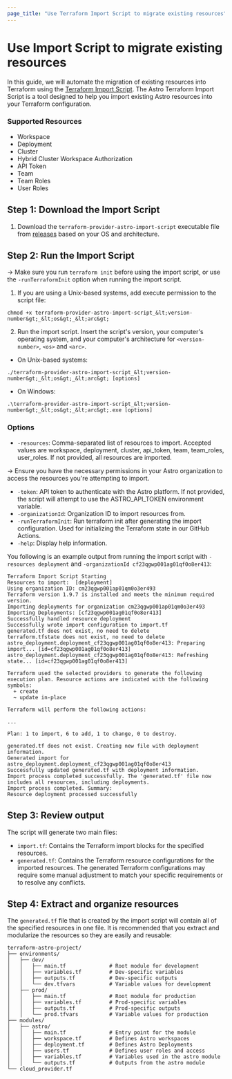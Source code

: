 ```yaml
---
page_title: "Use Terraform Import Script to migrate existing resources"
---
```


# Use Import Script to migrate existing resources
In this guide, we will automate the migration of existing resources into Terraform using the [Terraform Import Script](https://github.com/astronomer/terraform-provider-astro/releases/tag/import/v0.1.3). The Astro Terraform Import Script is a tool designed to help you import existing Astro resources into your Terraform configuration.

### Supported Resources
- Workspace 
- Deployment 
- Cluster
- Hybrid Cluster Workspace Authorization
- API Token 
- Team
- Team Roles
- User Roles

## Step 1: Download the Import Script
1. Download the `terraform-provider-astro-import-script` executable file from [releases](https://github.com/astronomer/terraform-provider-astro/releases) based on your OS and architecture.


## Step 2: Run the Import Script

-> Make sure you run `terraform init` before using the import script, or use the `-runTerraformInit` option when running the import script.

1. If you are using a Unix-based systems, add execute permission to the script file: 
```
chmod +x terraform-provider-astro-import-script_&lt;version-number&gt;_&lt;os&gt;_&lt;arc&gt;
```
2. Run the import script. Insert the script's version, your computer's operating system, and your computer's architecture for `<version-number>`, `<os>` and `<arc>`.

- On Unix-based systems:
```
./terraform-provider-astro-import-script_&lt;version-number&gt;_&lt;os&gt;_&lt;arc&gt; [options]
```
- On Windows:

```
.\terraform-provider-astro-import-script_&lt;version-number&gt;_&lt;os&gt;_&lt;arc&gt;.exe [options]
```

### Options
- `-resources`: Comma-separated list of resources to import. Accepted values are workspace, deployment, cluster, api_token, team, team_roles, user_roles. If not provided, all resources are imported.

-> Ensure you have the necessary permissions in your Astro organization to access the resources you're attempting to import.

- `-token`: API token to authenticate with the Astro platform. If not provided, the script will attempt to use the ASTRO_API_TOKEN environment variable.
- `-organizationId`: Organization ID to import resources from.
- `-runTerraformInit`: Run terraform init after generating the import configuration. Used for initializing the Terraform state in our GitHub Actions.
- `-help`: Display help information.

You following is an example output from running the import script with `-resources deployment` and `-organizationId cf23qgwp001ag01qf0o8er413`:
```
Terraform Import Script Starting
Resources to import:  [deployment]
Using organization ID: cm23qgwp001ap01qm0o3er493
Terraform version 1.9.7 is installed and meets the minimum required version.
Importing deployments for organization cm23qgwp001ap01qm0o3er493
Importing Deployments: [cf23qgwp001ag01qf0o8er413]
Successfully handled resource deployment
Successfully wrote import configuration to import.tf
generated.tf does not exist, no need to delete
terraform.tfstate does not exist, no need to delete
astro_deployment.deployment_cf23qgwp001ag01qf0o8er413: Preparing import... [id=cf23qgwp001ag01qf0o8er413]
astro_deployment.deployment_cf23qgwp001ag01qf0o8er413: Refreshing state... [id=cf23qgwp001ag01qf0o8er413]

Terraform used the selected providers to generate the following execution plan. Resource actions are indicated with the following symbols:
  + create
  ~ update in-place

Terraform will perform the following actions:

...

Plan: 1 to import, 6 to add, 1 to change, 0 to destroy.

generated.tf does not exist. Creating new file with deployment information.
Generated import for astro_deployment.deployment_cf23qgwp001ag01qf0o8er413
Successfully updated generated.tf with deployment information.
Import process completed successfully. The 'generated.tf' file now includes all resources, including deployments.
Import process completed. Summary:
Resource deployment processed successfully
```

## Step 3: Review output
The script will generate two main files:
- `import.tf`: Contains the Terraform import blocks for the specified resources.
- `generated.tf`: Contains the Terraform resource configurations for the imported resources.
The generated Terraform configurations may require some manual adjustment to match your specific requirements or to resolve any conflicts.

## Step 4: Extract and organize resources
The `generated.tf` file that is created by the import script will contain all of the specified resources in one file. It is recommended that you extract and modularize the resources so they are easily  and reusable:
```
terraform-astro-project/
├── environments/
│   ├── dev/
│   │   ├── main.tf              # Root module for development
│   │   ├── variables.tf         # Dev-specific variables
│   │   ├── outputs.tf           # Dev-specific outputs
│   │   └── dev.tfvars           # Variable values for development
│   ├── prod/
│   │   ├── main.tf              # Root module for production
│   │   ├── variables.tf         # Prod-specific variables
│   │   ├── outputs.tf           # Prod-specific outputs
│   │   └── prod.tfvars          # Variable values for production
├── modules/
│   ├── astro/
│   │   ├── main.tf              # Entry point for the module
│   │   ├── workspace.tf         # Defines Astro workspaces
│   │   ├── deployment.tf        # Defines Astro Deployments
│   │   ├── users.tf             # Defines user roles and access
│   │   ├── variables.tf         # Variables used in the astro module
│   │   └── outputs.tf           # Outputs from the astro module
└── cloud_provider.tf     
```
